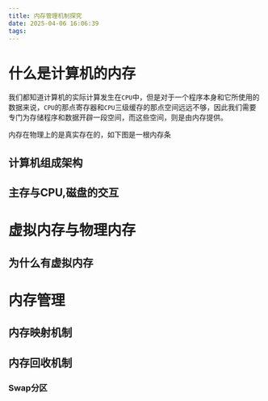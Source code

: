 ```yaml
---
title: 内存管理机制探究
date: 2025-04-06 16:06:39
tags:
---
```


# 什么是计算机的内存
我们都知道计算机的实际计算发生在`CPU`中，但是对于一个程序本身和它所使用的数据来说，`CPU`的那点寄存器和`CPU`三级缓存的那点空间远远不够，因此我们需要专门为存储程序和数据开辟一段空间，而这些空间，则是由内存提供。

内存在物理上的是真实存在的，如下图是一根内存条


## 计算机组成架构


## 主存与CPU,磁盘的交互

# 虚拟内存与物理内存

## 为什么有虚拟内存


# 内存管理

## 内存映射机制

## 内存回收机制

### Swap分区